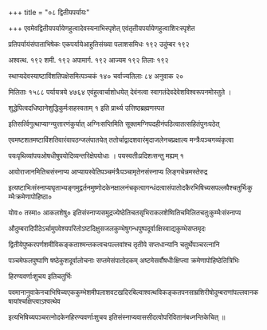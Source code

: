 +++
title = "०८ द्वितीयपर्यायः"

+++
एवमेवद्वितीयपर्यायेणहुत्वादेवस्यनाभिस्पृशेत् एवंतृतीयपर्यायेणहुत्वाशिरःस्पृशेत

प्रतिपर्यायंसंपाताभिषेकः एकपर्यायेआहुतिसंख्या पलाशसमिधः १९२ उदुंम्बर १९२

अश्वत्थ. १९२ शमी. १९२ अपामार्ग. १९२ आज्यम १९२ तिलाः १९२

स्थाप्यदेवस्याष्टाविंशतिपक्षेसमित्पञ्चकं १४० चर्वाज्यतिलाः ८४ अनुवाक २०

मिलिताः १५८८ पर्यायत्रये ४७६४ एवंहुत्वार्चाशोधयेत् देवंनत्वा स्वागतंदेवदेवेशविश्वरूपनमोस्तुते ।

शुद्धेपित्वदधिष्ठानेशुद्धिकुर्मःसहस्वताम् १ इति प्रार्थ्य उत्तिष्ठब्रह्मणस्पत

इतिसर्त्विगुत्थाप्याग्न्युत्तारणंकुर्यात् अग्निःसप्तिमिति सूक्तमग्निपदहीनंपठित्वातत्सहितंपुनःपठेत्

एवमष्टशतमष्टाविंशतिवारंवापठन्जलंपातयेत् ततोर्चाद्वादशवारंमृदाजलेनचप्रक्षाल्य मन्त्रैःपञ्चगव्यंकृत्वा

पयःपृथिव्यांपयओषधीषुपयोदिव्यन्तरिक्षेपयोधाः । पयस्वतीःप्रदिशःसन्तु मह्यम् १

आवोराजानमितिचसंस्नाप्य आप्यायस्वेतिपञ्चमंत्रैःपञ्चामृतेनसंस्नाप्य लिङ्गचेन्नमस्तेरुद्र

इत्यष्टाभिःसंस्नाप्यघृताभ्यङ्गमुद्वर्तनमुष्णोदकेनक्षालनंचकृत्वागन्धंदत्वासंपातोदकैरभिषिच्यसपल्लवैश्चतुर्भिःकुम्भैःक्रमेणापोहिष्ठा०

योवः० तस्मा० आकलशेषु० इतिसंस्नाप्यसमुद्रज्येष्ठेतिचतसृभिराकलशेष्वितिचमिलितचतुःकुम्भैःसंस्नाप्य

औदुम्बरादिपीठेऽर्चामुपवेश्यपरितोऽष्टदिक्षुसजलकुम्भेषुगन्धपुष्पदूर्वाःक्षिस्वाद्यकुम्भेसप्तमृदः

द्वितीयेपुष्करपर्णशमीविकङ्कताश्मन्तकत्वचःपल्लवांश्च तृतीये सप्तधान्यानि चतुर्थेपञ्चरत्नानि

पञ्चमेफलपुष्पाणि षष्ठेकुशदूर्वालोचनाः सप्तमेसंपातोदकम् अष्टमेसर्वौषधीःक्षिप्त्वा क्रमेणापोहिष्ठेतित्रिभिः

हिरण्यवर्णाःशुचय इतिचतुर्भिः

पवमानानुवाकेनचाभिषिच्यएककुम्भेशमीपलाशवटखदिरबिल्वाश्वत्थविकङ्कतपनसाम्रशिरीषोदुम्बराणांपल्लवानकषायांश्चक्षिप्त्वाऽश्वत्थेव

इत्यभिषिच्यपञ्चरत्नोदकेनहिरण्यवर्णाःशुचय इतिसंस्नाप्यवाससीदत्वोपरिवितानंबध्नन्तिकेचित् ॥
